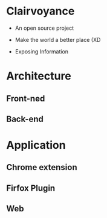 # Clairvoyance

- An open source project

- Make the world a better place (XD

- Exposing Information

# Architecture

## Front-ned

## Back-end

# Application

## Chrome extension

## Firfox Plugin

## Web 
